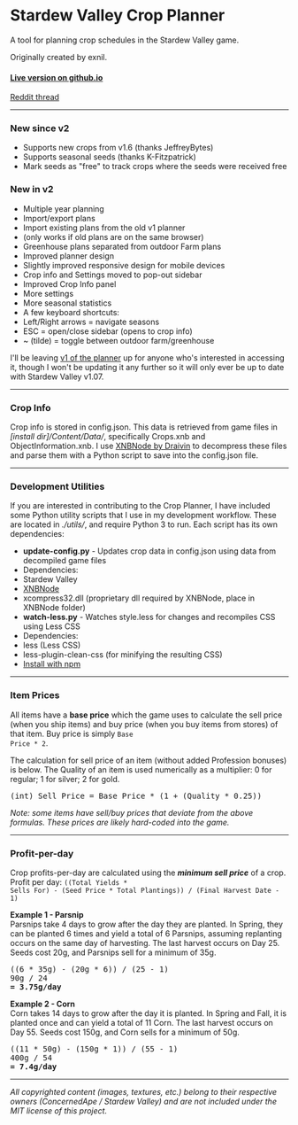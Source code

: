 # Stardew Valley Crop Planner

A tool for planning crop schedules in the Stardew Valley game.

Originally created by exnil.

#### **<a href="http://nmanzi.github.io/crop_planner/">Live version on github.io</a>**

<a href="https://www.reddit.com/r/StardewValley/comments/55puw1/crop_planner_v2_released_multiple_years_importing/" target="_blank">Reddit thread</a>

---

### New since v2

* Supports new crops from v1.6 (thanks JeffreyBytes)
* Supports seasonal seeds (thanks K-Fitzpatrick)
* Mark seeds as "free" to track crops where the seeds were received free

### New in v2

* Multiple year planning
* Import/export plans
* Import existing plans from the old v1 planner
 * (only works if old plans are on the same browser)
* Greenhouse plans separated from outdoor Farm plans
* Improved planner design
* Slightly improved responsive design for mobile devices
* Crop info and Settings moved to pop-out sidebar
* Improved Crop Info panel
* More settings
* More seasonal statistics
* A few keyboard shortcuts:
 * Left/Right arrows = navigate seasons
 * ESC = open/close sidebar (opens to crop info)
 * ~ (tilde) = toggle between outdoor farm/greenhouse

I'll be leaving <a href="http://exnil.github.io/crop_planner/v1/" target="_blank">v1 of the planner</a> up for anyone who's interested in accessing it, though I won't be updating it any further so it will only ever be up to date with Stardew Valley v1.07.

---

### Crop Info
Crop info is stored in config.json. This data is retrieved from game files in *[install dir]/Content/Data/*, specifically Crops.xnb and ObjectInformation.xnb. I use <a href="https://github.com/Draivin/XNBNode" target="_blank">XNBNode by Draivin</a> to decompress these files and parse them with a Python script to save into the config.json file.

---

### Development Utilities
If you are interested in contributing to the Crop Planner, I have included some Python utility scripts that I use in my development workflow. These are located in *./utils/*, and require Python 3 to run. Each script has its own dependencies:

* <b>update-config.py</b> - Updates crop data in config.json using data from decompiled game files
 * Dependencies:
 * Stardew Valley
 * <a href="https://github.com/Draivin/XNBNode" target="_blank">XNBNode</a>
 * xcompress32.dll (proprietary dll required by XNBNode, place in XNBNode folder)
* <b>watch-less.py</b> - Watches style.less for changes and recompiles CSS using Less CSS
 * Dependencies:
 * less (Less CSS)
 * less-plugin-clean-css (for minifying the resulting CSS)
 * <a href="http://lesscss.org/usage/#command-line-usage" target="_blank">Install with npm</a>

---

### Item Prices
All items have a **base price** which the game uses to calculate the sell price (when you ship items) and buy price (when you buy items from stores) of that item. Buy price is simply <code>Base Price * 2</code>.

The calculation for sell price of an item (without added Profession bonuses) is below. The Quality of an item is used numerically as a multiplier: 0 for regular; 1 for silver; 2 for gold.
<pre>
(int) Sell Price = Base Price * (1 + (Quality * 0.25))
</pre>

*Note: some items have sell/buy prices that deviate from the above formulas. These prices are likely hard-coded into the game.*

---

### Profit-per-day
Crop profits-per-day are calculated using the <b><i>minimum sell price</i></b> of a crop.<br>
Profit per day: <code>((Total Yields * Sells For) - (Seed Price * Total Plantings)) / (Final Harvest Date - 1)</code>

<b>Example 1 - Parsnip</b><br>
Parsnips take 4 days to grow after the day they are planted. In Spring, they can be planted 6 times and yield a total of 6 Parsnips, assuming replanting occurs on the same day of harvesting. The last harvest occurs on Day 25. Seeds cost 20g, and Parsnips sell for a minimum of 35g.
<pre>
((6 * 35g) - (20g * 6)) / (25 - 1)
90g / 24
<b>= 3.75g/day</b>
</pre>


<b>Example 2 - Corn</b><br>
Corn takes 14 days to grow after the day it is planted. In Spring and Fall, it is planted once and can yield a total of 11 Corn. The last harvest occurs on Day 55. Seeds cost 150g, and Corn sells for a minimum of 50g.
<pre>
((11 * 50g) - (150g * 1)) / (55 - 1)
400g / 54
<b>= 7.4g/day</b>
</pre>

---

<i>All copyrighted content (images, textures, etc.) belong to their respective owners (ConcernedApe / Stardew Valley) and are not included under the MIT license of this project.</i>

